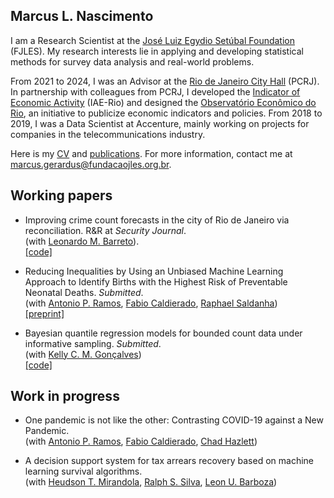 ## Marcus L. Nascimento

I am a Research Scientist at the [José Luiz Egydio Setúbal Foundation](https://fundacaojles.org.br/en/) (FJLES). My research interests lie in applying and developing statistical methods for survey data analysis and real-world problems.

<!--
I hold a BSc in Actuarial Science and an MSc in Statistics from the Federal University of Rio de Janeiro (Brazil). Currently, I am a DSc candidate in Statistics at the same institution. My research interests lie in applying and developing statistical methods for survey data analysis and real-world problems.
-->

From 2021 to 2024, I was an Advisor at the [Rio de Janeiro City Hall](https://prefeitura.rio/) (PCRJ). In partnership with colleagues from PCRJ, I developed the [Indicator of Economic Activity](https://github.com/marcuslavagnole/IAE_Rio) (IAE-Rio) and designed the [Observatório Econômico do Rio](https://observatorioeconomico.rio/), an initiative to publicize economic indicators and policies. From 2018 to 2019, I was a Data Scientist at Accenture, mainly working on projects for companies in the telecommunications industry.

Here is my [CV](https://github.com/marcuslavagnole/marcuslavagnole/blob/main/CV.pdf) and [publications](https://github.com/marcuslavagnole/Publications). For more information, contact me at [marcus.gerardus@fundacaojles.org.br](mailto:marcus.gerardus@fundacaojles.org.br).

<!--
**marcuslavagnole/marcuslavagnole** is a ✨ _special_ ✨ repository because its `README.md` (this file) appears on your GitHub profile.

Here are some ideas to get you started:

- 🔭 I’m currently working on ...
- 🌱 I’m currently learning ...
- 👯 I’m looking to collaborate on ...
- 🤔 I’m looking for help with ...
- 💬 Ask me about ...
- 📫 How to reach me: ...
- 😄 Pronouns: ...
- ⚡ Fun fact: ...
-->
## Working papers

- Improving crime count forecasts in the city of Rio de Janeiro via reconciliation. R&R at _Security Journal_. <br>
(with [Leonardo M. Barreto](https://www.linkedin.com/in/leonardo-moog-87b182180/)). <br>
[[code]](https://github.com/marcuslavagnole/Crime_forecast_reconciliation)

- Reducing Inequalities by Using an Unbiased Machine Learning Approach to Identify Births with the Highest Risk of Preventable Neonatal Deaths.  _Submitted_. <br>
(with [Antonio P. Ramos](https://tomramos.github.io/), [Fabio Caldierado](https://ebape.fgv.br/pessoas/fabio-caldieraro), [Raphael Saldanha](https://rfsaldanha.github.io/)) <br>
[[preprint]](https://www.medrxiv.org/content/10.1101/2024.01.12.24301163v1)

- Bayesian quantile regression models for bounded count data under informative sampling. _Submitted_. <br>
(with [Kelly C. M. Gonçalves](https://sites.google.com/dme.ufrj.br/kelly/)) <br>
[[code]](https://github.com/marcuslavagnole/BWQR_Informative_Sampling)

## Work in progress
<!--
- Bayesian multiple-output quantile regression for complex survey data under informative sampling. <br>
(with [Kelly C. M. Gonçalves](https://sites.google.com/dme.ufrj.br/kelly/)) <br>
[[code]](https://github.com/marcuslavagnole/BWQR_Informative_Sampling)
-->

- One pandemic is not like the other: Contrasting COVID-19 against a New Pandemic. <br>
(with [Antonio P. Ramos](https://tomramos.github.io/), [Fabio Caldierado](https://ebape.fgv.br/pessoas/fabio-caldieraro), [Chad Hazlett](https://www.chadhazlett.com/))

- A decision support system for tax arrears recovery based on machine learning survival algorithms. <br>
(with [Heudson T. Mirandola](http://lattes.cnpq.br/3030808069800164), [Ralph S. Silva](https://scholar.google.com.br/citations?user=ZsrRVHYAAAAJ&hl=pt-BR), [Leon U. Barboza](https://github.com/LMBarboza))
